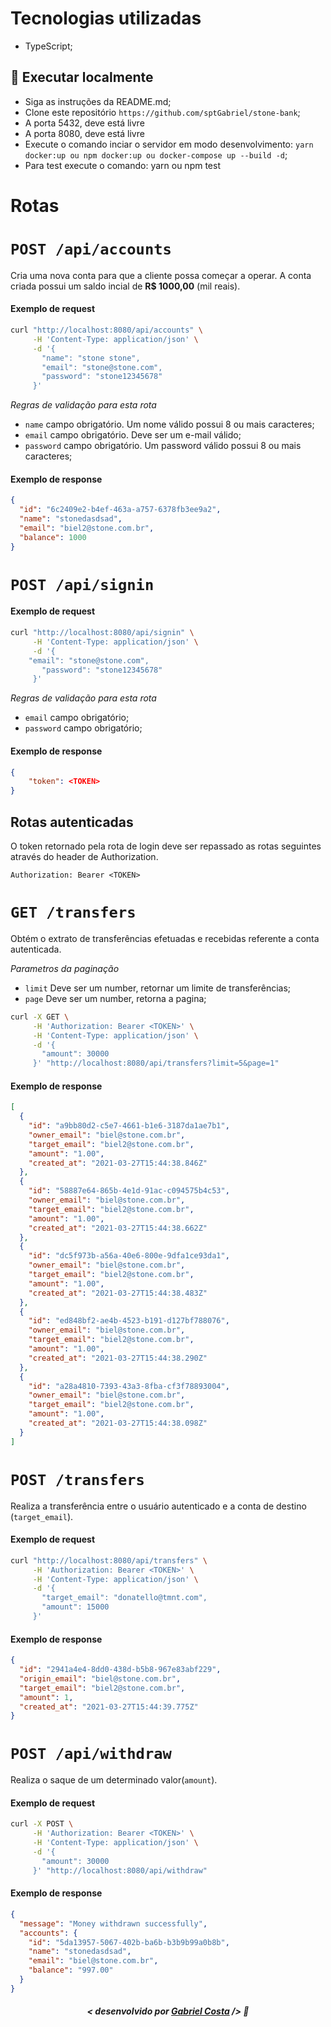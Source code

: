 # Tecnologias utilizadas

- TypeScript;

## 🔧 Executar localmente

- Siga as instruções da README.md;
- Clone este repositório `https://github.com/sptGabriel/stone-bank`;
- A porta 5432, deve está livre
- A porta 8080, deve está livre
- Execute o comando inciar o servidor em modo desenvolvimento: `yarn docker:up ou npm docker:up ou docker-compose up --build -d`;
- Para test execute o comando: yarn ou npm test

# Rotas

# `POST /api/accounts`

Cria uma nova conta para que a cliente possa começar a operar. A conta criada possui um saldo incial de **R$ 1000,00** (mil reais).

#### Exemplo de request

```sh
curl "http://localhost:8080/api/accounts" \
     -H 'Content-Type: application/json' \
     -d '{
       "name": "stone stone",
       "email": "stone@stone.com",
       "password": "stone12345678"
     }'

```

_Regras de validação para esta rota_

- `name` campo obrigatório. Um nome válido possui 8 ou mais caracteres;
- `email` campo obrigatório. Deve ser um e-mail válido;
- `password` campo obrigatório. Um password válido possui 8 ou mais caracteres;

#### Exemplo de response

```json
{
  "id": "6c2409e2-b4ef-463a-a757-6378fb3ee9a2",
  "name": "stonedasdsad",
  "email": "biel2@stone.com.br",
  "balance": 1000
}
```

# `POST /api/signin`

#### Exemplo de request

```sh
curl "http://localhost:8080/api/signin" \
     -H 'Content-Type: application/json' \
     -d '{
 	"email": "stone@stone.com",
       "password": "stone12345678"
     }'

```

_Regras de validação para esta rota_

- `email` campo obrigatório;
- `password` campo obrigatório;

#### Exemplo de response

```json
{
    "token": <TOKEN>
}
```

## Rotas autenticadas

O token retornado pela rota de login deve ser repassado as rotas seguintes através do header de Authorization.

```
Authorization: Bearer <TOKEN>
```

# `GET /transfers`

Obtém o extrato de transferências efetuadas e recebidas referente a conta autenticada.

_Parametros da paginação_

- `limit` Deve ser um number, retornar um limite de transferências;
- `page` Deve ser um number, retorna a pagina;

```sh
curl -X GET \
     -H 'Authorization: Bearer <TOKEN>' \
     -H 'Content-Type: application/json' \
     -d '{
       "amount": 30000
     }' "http://localhost:8080/api/transfers?limit=5&page=1"

```

#### Exemplo de response

```json
[
  {
    "id": "a9bb80d2-c5e7-4661-b1e6-3187da1ae7b1",
    "owner_email": "biel@stone.com.br",
    "target_email": "biel2@stone.com.br",
    "amount": "1.00",
    "created_at": "2021-03-27T15:44:38.846Z"
  },
  {
    "id": "58887e64-865b-4e1d-91ac-c094575b4c53",
    "owner_email": "biel@stone.com.br",
    "target_email": "biel2@stone.com.br",
    "amount": "1.00",
    "created_at": "2021-03-27T15:44:38.662Z"
  },
  {
    "id": "dc5f973b-a56a-40e6-800e-9dfa1ce93da1",
    "owner_email": "biel@stone.com.br",
    "target_email": "biel2@stone.com.br",
    "amount": "1.00",
    "created_at": "2021-03-27T15:44:38.483Z"
  },
  {
    "id": "ed848bf2-ae4b-4523-b191-d127bf788076",
    "owner_email": "biel@stone.com.br",
    "target_email": "biel2@stone.com.br",
    "amount": "1.00",
    "created_at": "2021-03-27T15:44:38.290Z"
  },
  {
    "id": "a28a4810-7393-43a3-8fba-cf3f78893004",
    "owner_email": "biel@stone.com.br",
    "target_email": "biel2@stone.com.br",
    "amount": "1.00",
    "created_at": "2021-03-27T15:44:38.098Z"
  }
]
```

# `POST /transfers`

Realiza a transferência entre o usuário autenticado e a conta de destino (`target_email`).

#### Exemplo de request

```sh
curl "http://localhost:8080/api/transfers" \
     -H 'Authorization: Bearer <TOKEN>' \
     -H 'Content-Type: application/json' \
     -d '{
       "target_email": "donatello@tmnt.com",
       "amount": 15000
     }'

```

#### Exemplo de response

```json
{
  "id": "2941a4e4-8dd0-438d-b5b8-967e83abf229",
  "origin_email": "biel@stone.com.br",
  "target_email": "biel2@stone.com.br",
  "amount": 1,
  "created_at": "2021-03-27T15:44:39.775Z"
}
```

# `POST /api/withdraw`

Realiza o saque de um determinado valor(`amount`).

#### Exemplo de request

```sh
curl -X POST \
     -H 'Authorization: Bearer <TOKEN>' \
     -H 'Content-Type: application/json' \
     -d '{
       "amount": 30000
     }' "http://localhost:8080/api/withdraw"

```

#### Exemplo de response

```json
{
  "message": "Money withdrawn successfully",
  "accounts": {
    "id": "5da13957-5067-402b-ba6b-b3b9b99a0b8b",
    "name": "stonedasdsad",
    "email": "biel@stone.com.br",
    "balance": "997.00"
  }
}
```

##### <p align="center"> <strong> < desenvolvido por <a href="https://github.com/sptGabrie/">Gabriel Costa</a> /> </strong> 👋
